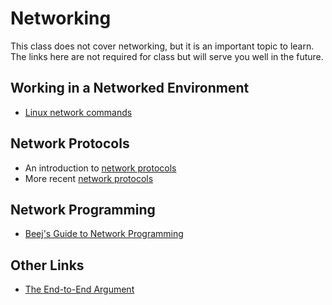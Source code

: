 # Networking

This class does not cover networking, but it is an important topic to learn.  The links here are not required for class but will serve you well in the future.

## Working in a Networked Environment

- [Linux network commands](https://utcc.utoronto.ca/~cks/space/blog/linux/ReplacingNetstatNotBad)

## Network Protocols

- An introduction to [network protocols](https://www.destroyallsoftware.com/compendium/network-protocols?share_key=97d3ba4c24d21147)
- More recent [network protocols](https://blog.apnic.net/2017/12/12/internet-protocols-changing/?imm_mid=0f9d3f&cmp=em-prog-na-na-newsltr_20171216)

## Network Programming

- [Beej's Guide to Network Programming](https://beej.us/guide/bgnet/html/single/bgnet.html)

## Other Links

- [The End-to-End Argument](https://www.usenix.org/conference/usenixsecurity10/end-end-arguments-internet-and-beyond)
